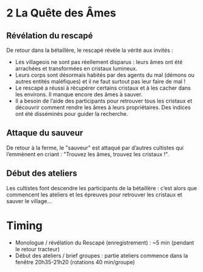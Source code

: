 # 2 La Quête des Âmes

## Révélation du rescapé

De retour dans la bétaillère, le rescapé révèle la vérité aux invités :

- Les villageois ne sont pas réellement disparus : leurs âmes ont été arrachées et transformées en cristaux lumineux.
- Leurs corps sont désormais habités par des agents du mal (démons ou autres entités maléfiques) et il ne faut surtout pas leur faire de mal !
- Le rescapé a réussi à récupérer certains cristaux et à les cacher dans les environs. Il manque encore des âmes à sauver.
- Il a besoin de l’aide des participants pour retrouver tous les cristaux et découvrir comment rendre les âmes à leurs propriétaires. Des indices ont été disséminés pour guider la recherche.

## Attaque du sauveur

De retour à la ferme, le "sauveur" est attaqué par d’autres cultistes qui l’emmènent en criant : "Trouvez les âmes, trouvez les cristaux !".

## Début des ateliers

Les cultistes font descendre les participants de la bétaillère : c’est alors que commencent les ateliers et les épreuves pour retrouver les cristaux et sauver le village…

# Timing

- Monologue / révélation du Rescapé (enregistrement) : ~5 min (pendant le retour tracteur)
- Début des ateliers / brief groupes : partie ateliers commence dans la fenêtre 20h35-21h20 (rotations 40 min/groupe)
